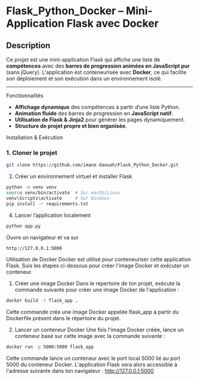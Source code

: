 # Flask_Python_Docker – Mini-Application Flask avec Docker

## Description  
Ce projet est une mini-application Flask qui affiche une liste de **compétences** avec des **barres de progression animées en JavaScript pur** (sans jQuery). L'application est conteneurisée avec **Docker**, ce qui facilite son déploiement et son exécution dans un environnement isolé.

---

Fonctionnalités  
- **Affichage dynamique** des compétences à partir d’une liste Python.  
- **Animation fluide** des barres de progression en **JavaScript natif**.  
- **Utilisation de Flask & Jinja2** pour générer les pages dynamiquement.  
- **Structure de projet propre et bien organisée**.



Installation & Exécution

### 1. Cloner le projet
```bash
git clone https://github.com/imane-daouah/Flask_Python_Docker.git
```

2. Créer un environnement virtuel et installer Flask
```bash
python -m venv venv
source venv/bin/activate  # Sur macOS/Linux
venv\Scripts\activate     # Sur Windows
pip install -r requirements.txt
```
4. Lancer l’application localement
```bash
python app.py
```
Ouvre un navigateur et va sur 
```bash
http://127.0.0.1:5000 
```
Utilisation de Docker
Docker est utilisé pour conteneuriser cette application Flask. Suis les étapes ci-dessous pour créer l'image Docker et exécuter un conteneur.

1. Créer une image Docker
Dans le répertoire de ton projet, exécute la commande suivante pour créer une image Docker de l'application :
```bash
docker build -t flask_app .
```
Cette commande crée une image Docker appelée flask_app à partir du Dockerfile présent dans le répertoire du projet.

2. Lancer un conteneur Docker
Une fois l'image Docker créée, lance un conteneur basé sur cette image avec la commande suivante :
```bash
docker run -p 5000:5000 flask_app
```
Cette commande lance un conteneur avec le port local 5000 lié au port 5000 du conteneur Docker. L'application Flask sera alors accessible à l'adresse suivante dans ton navigateur :
http://127.0.0.1:5000

